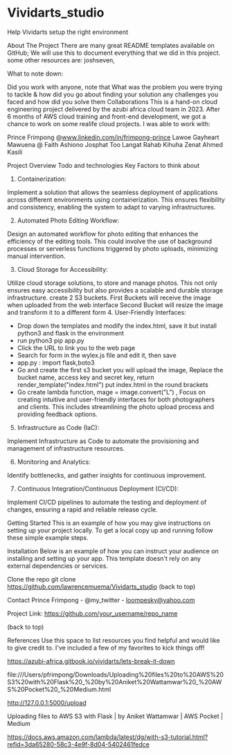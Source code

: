 # Vividarts_studio
 Help Vividarts setup the right environment

About The Project
There are many great README templates available on GitHub; We will use this to document everything that we did in this project. some other resources are: joshseven,

What to note down:

Did you work with anyone, note that
What was the problem you were trying to tackle & how did you go about finding your solution
any challenges you faced and how did you solve them
Collaborations
This is a hand-on cloud engineering project delivered by the azubi africa cloud team in 2023. After 6 months of AWS cloud training and front-end development, we got a chance to work on some realife cloud projects. I was able to work with:

Prince Frimpong @www.linkedin.com/in/frimpong-prince
Lawoe Gayheart Mawuena @
Faith Ashiono
Josphat Too Langat
Rahab Kihuha
Zenat Ahmed Kasili

Project Overview
   Todo and technologies
Key Factors to think about
1. Containerization: 

Implement a solution that allows the seamless deployment of applications across different environments using containerization. This ensures flexibility and consistency, enabling the system to adapt to varying infrastructures.

2. Automated Photo Editing Workflow:

Design an automated workflow for photo editing that enhances the efficiency of the editing tools. This could involve the use of background processes or serverless functions triggered by photo uploads, minimizing manual intervention.

3. Cloud Storage for Accessibility:

Utilize cloud storage solutions, to store and manage photos. This not only ensures easy accessibility but also provides a scalable and durable storage infrastructure.
create 2 S3 buckets.
First Buckets will receive the image when uploaded from the web interface
Second Bucket will resize the image and transform it to a different form
4. User-Friendly Interfaces:
- Drop down the templates and modify the index.html, save it but install python3 and flask in the environment 
- run python3 pip app.py
- Click the URL to link you to the web page
- Search for form in the wylex.js file and edit it, then save
- app.py : import flask,boto3
- Go and create the first s3 bucket you will upload the image, Replace the bucket name, access key and secret key, return render_template("index.html") put index.html in the round brackets
- Go create lambda function, mage = image.convert("L") ,
Focus on creating intuitive and user-friendly interfaces for both photographers and clients. This includes streamlining the photo upload process and providing feedback options.

5. Infrastructure as Code (IaC):

Implement Infrastructure as Code to automate the provisioning and management of infrastructure resources. 

6. Monitoring and Analytics:

Identify bottlenecks, and gather insights for continuous improvement.

7. Continuous Integration/Continuous Deployment (CI/CD):

Implement CI/CD pipelines to automate the testing and deployment of changes, ensuring a rapid and reliable release cycle.
   
   
Getting Started
This is an example of how you may give instructions on setting up your project locally. To get a local copy up and running follow these simple example steps.

Installation
Below is an example of how you can instruct your audience on installing and setting up your app. This template doesn't rely on any external dependencies or services.

Clone the repo
git clone https://github.com/lawrencemuema/Vividarts_studio
(back to top)

Contact
Prince Frimpong - @my_twitter - loompesky@yahoo.com

Project Link: https://github.com/your_username/repo_name

(back to top)

References
Use this space to list resources you find helpful and would like to give credit to. I've included a few of my favorites to kick things off!

https://azubi-africa.gitbook.io/vividarts/lets-break-it-down

file:///Users/pfrimpong/Downloads/Uploading%20files%20to%20AWS%20S3%20with%20Flask%20_%20by%20Aniket%20Wattamwar%20_%20AWS%20Pocket%20_%20Medium.html

http://127.0.0.1:5000/upload

Uploading files to AWS S3 with Flask | by Aniket Wattamwar | AWS Pocket | Medium

https://docs.aws.amazon.com/lambda/latest/dg/with-s3-tutorial.html?refid=3da65280-58c3-4e9f-8d04-5402461fedce
